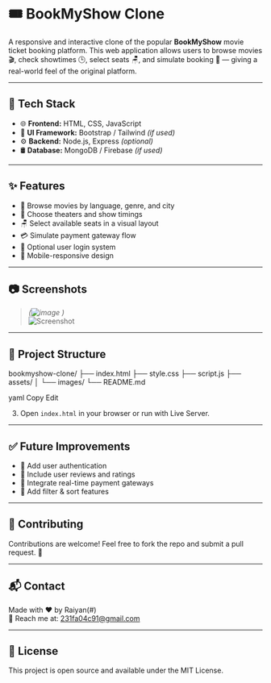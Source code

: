 # 🎟️ BookMyShow Clone

A responsive and interactive clone of the popular **BookMyShow** movie ticket booking platform. This web application allows users to browse movies 🎬, check showtimes 🕒, select seats 🪑, and simulate booking 🎫 — giving a real-world feel of the original platform.

---

## 🔧 Tech Stack

- 🌐 **Frontend:** HTML, CSS, JavaScript  
- 🎨 **UI Framework:** Bootstrap / Tailwind *(if used)*  
- ⚙️ **Backend:** Node.js, Express *(optional)*  
- 🛢️ **Database:** MongoDB / Firebase *(if used)*  

---

## ✨ Features

- 🎥 Browse movies by language, genre, and city  
- 📍 Choose theaters and show timings  
- 🪑 Select available seats in a visual layout  
- 💳 Simulate payment gateway flow  
- 👤 Optional user login system  
- 📱 Mobile-responsive design  

---

## 📷 Screenshots

> *(![image](https://github.com/user-attachments/assets/d4608567-b319-42f0-a5f1-ed3734ba1ec1)
)*  
![Screenshot](#)

---

## 📁 Project Structure

bookmyshow-clone/
├── index.html
├── style.css
├── script.js
├── assets/
│ └── images/
└── README.md

yaml
Copy
Edit


3. Open `index.html` in your browser or run with Live Server.

---

## ✅ Future Improvements

- 🔐 Add user authentication  
- 💬 Include user reviews and ratings  
- 🧾 Integrate real-time payment gateways  
- 🎯 Add filter & sort features  

---

## 🤝 Contributing

Contributions are welcome! Feel free to fork the repo and submit a pull request. 🙌

---

## 📬 Contact

Made with ❤️ by Raiyan(#)  
📧 Reach me at: 231fa04c91@gmail.com

---

## 📄 License

This project is open source and available under the MIT License.




